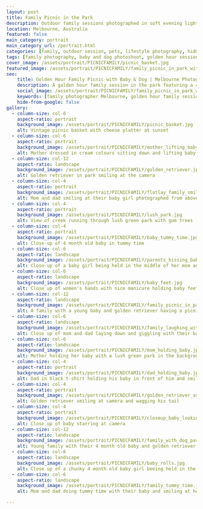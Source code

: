 ```yaml
---
layout: post
title: Family Picnic in the Park
description: Outdoor family sessions photographed in soft evening light, focusing on quiet interactions and everyday beauty. For those looking to capture love, laughter, and connection with loved ones. 
location: Melbourne, Australia
featured: false
main_category: portrait
main_category_url: /portrait.html
categories: [family, outdoor session, pets, lifestyle photography, hidden_gallery]
tags: [family photography, baby and dog photoshoot, golden hour session, natural family photography, Melbourne family photographer,  picnic photography, Sof Kapa Photography]
cover_image: /assets/portrait/PICNICFAMILY/picnic_basket.jpg
featured_image: /assets/portrait/PICNICFAMILY/family_picnic_in_park_with_dog.jpg
seo:
    title: Golden Hour Family Picnic with Baby & Dog | Melbourne Photographer
    description: A golden hour family session in the park featuring a 4-month-old baby and their golden retriever. Honest, natural light photography focused on connection, not posing.
    social_image: /assets/portrait/PICNICFAMILY/family_picnic_in_park_with_dog.jpg
    keywords: [family photographer Melbourne, golden hour family session, baby and dog photoshoot, natural family photography, Sof Kapa Photography]
    hide-from-google: false
gallery:
  - column-size: col-6
    aspect-ratio: portrait
    background_image: /assets/portrait/PICNICFAMILY/picnic_basket.jpg
    alt: Vintage picnic basket with cheese platter at sunset
  - column-size: col-6
    aspect-ratio: portrait
    background_image: /assets/portrait/PICNICFAMILY/mother_lifting_baby.jpg
    alt: Mother dressed in cream colours sitting down and lifting baby girl in the air
  - column-size: col-12
    aspect-ratio: landscape
    background_image: /assets/portrait/PICNICFAMILY/golden_retriever.jpg
    alt: Golden retriever in park smiling at the camera
  - column-size: col-4
    aspect-ratio: portrait
    background_image: /assets/portrait/PICNICFAMILY/flatlay_family_smiling.jpg
    alt: Mom and dad smiling at their baby girl photographed from above
  - column-size: col-4
    aspect-ratio: portrait
    background_image: /assets/portrait/PICNICFAMILY/lush_park.jpg
    alt: View of creek running through lush green park with gum trees 
  - column-size: col-4
    aspect-ratio: portrait
    background_image: /assets/portrait/PICNICFAMILY/baby_tummy_time.jpg
    alt: Close-up of 4 month old baby in tummy time
  - column-size: col-6
    aspect-ratio: landscape
    background_image: /assets/portrait/PICNICFAMILY/parents_kissing_baby.jpg
    alt: Close-up of a baby girl being held in the middle of her mom and dad giving her kisses on each cheak 
  - column-size: col-6
    aspect-ratio: landscape
    background_image: /assets/portrait/PICNICFAMILY/baby_feet.jpg
    alt: Close up of women's hands with nice manicure holding baby feet
  - column-size: col-12
    aspect-ratio: landscape
    background_image: /assets/portrait/PICNICFAMILY/family_picnic_in_park_with_dog.jpg
    alt: A family with a young baby and golden retriever having a picnic in the park at sunset
  - column-size: col-6
    aspect-ratio: landscape
    background_image: /assets/portrait/PICNICFAMILY/family_laughing_with_baby.jpg
    alt: Close up of mom and dad laying down and giggling with their baby girl
  - column-size: col-6
    aspect-ratio: landscape
    background_image: /assets/portrait/PICNICFAMILY/mom_holding_baby.jpg
    alt: Mother holding her baby with a lush green park in the background
  - column-size: col-4
    aspect-ratio: portrait
    background_image: /assets/portrait/PICNICFAMILY/dad_holding_baby.jpg
    alt: Dad in black t-shirt holding his baby in front of him and smiling at her
  - column-size: col-4
    aspect-ratio: portrait
    background_image: /assets/portrait/PICNICFAMILY/golden_retriever_smiling.jpg
    alt: Golden retriever smiling at camera and wagging his tail
  - column-size: col-4
    aspect-ratio: portrait
    background_image: /assets/portrait/PICNICFAMILY/closeup_baby_looking.jpg
    alt: Close up of baby starring at camera
  - column-size: col-12
    aspect-ratio: landscape
    background_image: /assets/portrait/PICNICFAMILY/family_with_dog_park.jpg
    alt: Young family with their 4 month old baby and golden retriever standing in a park next to a creek smiling at the camera
  - column-size: col-6
    aspect-ratio: landscape
    background_image: /assets/portrait/PICNICFAMILY/baby_rolls.jpg
    alt: Close up of a chunky 4 month old baby girl beeing held in the air and looking into the distance
  - column-size: col-6
    aspect-ratio: landscape
    background_image: /assets/portrait/PICNICFAMILY/family_tummy_time.jpg
    alt: Mom and dad doing tummy time with their baby and smiling at her while she smiles at the camera

---
```



